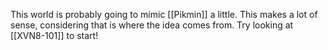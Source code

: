 This world is probably going to mimic [[Pikmin]] a little. This makes a lot of sense, considering that is where the idea comes from. Try looking at [[XVN8-101]] to start!